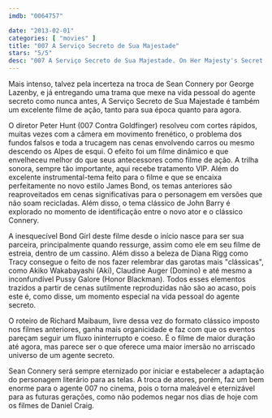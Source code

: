 ```yaml
---
imdb: "0064757"

date: "2013-02-01"
categories: [ "movies" ]
title: "007 A Serviço Secreto de Sua Majestade"
stars: "5/5"
desc: "007 A Serviço Secreto de Sua Majestade. On Her Majesty's Secret Service (UK, 1969). Dirigido por Peter R. Hunt. Escrito por Simon Raven, Richard Maibaum, Ian Fleming. Com George Lazenby, Diana Rigg, Telly Savalas, Gabriele Ferzetti, Ilse Steppat, Lois Maxwell, George Baker, Bernard Lee, Bernard Horsfall."
---
```

Mais intenso, talvez pela incerteza na troca de Sean Connery por George Lazenby, e já entregando uma trama que mexe na vida pessoal do agente secreto como nunca antes, A Serviço Secreto de Sua Majestade é também um excelente filme de ação, tanto para sua época quanto para agora.

O diretor Peter Hunt (007 Contra Goldfinger) resolveu com cortes rápidos, muitas vezes com a câmera em movimento frenético, o problema dos fundos falsos e toda a trucagem nas cenas envolvendo carros ou mesmo descendo os Alpes de esqui. O efeito foi um filme dinâmico e que envelheceu melhor do que seus antecessores como filme de ação. A trilha sonora, sempre tão importante, aqui recebe tratamento VIP. Além do excelente instrumental-tema feito para o filme e que se encaixa perfeitamente no novo estilo James Bond, os temas anteriores são reaproveitados em cenas significativas para o personagem em versões que não soam recicladas. Além disso, o tema clássico de John Barry é explorado no momento de identificação entre o novo ator e o clássico Connery.

A inesquecível Bond Girl deste filme desde o início nasce para ser sua parceira, principalmente quando ressurge, assim como ele em seu filme de estreia, dentro de um cassino. Além disso a beleza de Diana Rigg como Tracy consegue o feito de nos fazer relembrar das garotas mais "clássicas", como Akiko Wakabayashi (Aki), Claudine Auger (Domino) e até mesmo a inconfundível Pussy Galore (Honor Blackman). Todos esses elementos trazidos a partir de cenas sutilmente reproduzidas não são ao acaso, pois este é, como disse, um momento especial na vida pessoal do agente secreto.

O roteiro de Richard Maibaum, livre dessa vez do formato clássico imposto nos filmes anteriores, ganha mais organicidade e faz com que os eventos pareçam seguir um fluxo ininterrupto e coeso. É o filme de maior duração até agora, mas parece ser o que oferece uma maior imersão no arriscado universo de um agente secreto.

Sean Connery será sempre eternizado por iniciar e estabelecer a adaptação do personagem literário para as telas. A troca de atores, porém, faz um bem enorme para o agente 007 no cinema, pois o torna maleável e eternizável para as futuras gerações, como não podemos negar nos dias de hoje com os filmes de Daniel Craig.

